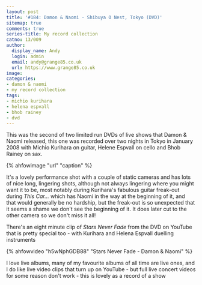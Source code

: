 ```yaml
---
layout: post
title: '#184: Damon & Naomi - Shibuya O Nest, Tokyo (DVD)'
sitemap: true
comments: true
series-title: My record collection 
catno: 13/009
author:
  display_name: Andy
  login: admin
  email: andy@grange85.co.uk
  url: https://www.grange85.co.uk
image:
categories:
- damon & naomi
- my record collection
tags:
- michio kurihara
- helena espvall
- bhob rainey
- dvd
---
```

This was the second of two limited run DVDs of live shows that Damon & Naomi released, this one was recorded over two nights in Tokyo in January 2008 with Michio Kurihara on guitar, Helene Espvall on cello and Bhob Rainey on sax.

{% ahfowimage "url" "caption" %}

It's a lovely performance shot with a couple of static cameras and has lots of nice long, lingering shots, although not always lingering where you might want it to be, most notably during Kurihara's fabulous guitar freak-out during _This Car..._ which has Naomi in the way at the beginning of it, and that would generally be no hardship, but the freak-out is so unexpected that it seems a shame we don't see the beginning of it. It does later cut to the other camera so we don't miss it all!

There's an eight minute clip of _Stars Never Fade_ from the DVD on YouTube that is pretty special too - with Kurihara and Helena Espvall duelling instruments

{% ahfowvideo "h5wNphGDB88" "Stars Never Fade - Damon & Naomi" %}

I love live albums, many of my favourite albums of all time are live ones, and I do like live video clips that turn up on YouTube - but full live concert videos for some reason don't work - this is lovely as a record of a show
